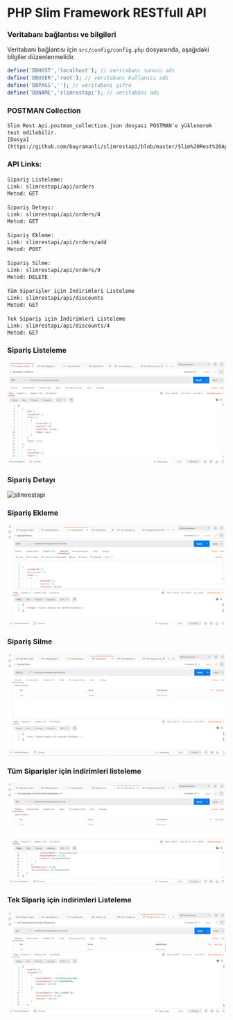 # PHP Slim Framework RESTfull API

### Veritabanı bağlantısı ve bilgileri
Veritabanı bağlantısı için ```src/config/config.php``` dosyasında, aşağıdaki bilgiler düzenlenmelidir.

```php
define('DBHOST','localhost'); // veritabanı sunucu adı
define('DBUSER','root'); // veritabanı kullanıcı adı
define('DBPASS',''); // veritabanı şifre
define('DBNAME','slimrestapi'); // veritabanı adı
```

### POSTMAN Collection
```
Slim Rest Api.postman_collection.json dosyası POSTMAN'e yüklenerek test edilebilir.
[Dosya](https://github.com/bayramanli/slimrestapi/blob/master/Slim%20Rest%20Api.postman_collection.json)
```
### API Links:
```
Sipariş Listeleme:
Link: slimrestapi/api/orders
Metod: GET

Sipariş Detayı:
Link: slimrestapi/api/orders/4
Metod: GET

Sipariş Ekleme:
Link: slimrestapi/api/orders/add
Metod: POST

Sipariş Silme:
Link: slimrestapi/api/orders/9
Metod: DELETE

Tüm Siparişler için İndirimleri Listeleme
Link: slimrestapi/api/discounts
Metod: GET

Tek Sipariş için İndirimleri Listeleme
Link: slimrestapi/api/discounts/4
Metod: GET
```

### Sipariş Listeleme
![slimrestapi](https://github.com/bayramanli/slimrestapi/blob/master/images/siparis_listeleme.PNG)

### Sipariş Detayı
![slimrestapi](https://github.com/bayramanli/slimrestapi/blob/master/images/siparis_detayı.PNG)

### Sipariş Ekleme
![slimrestapi](https://github.com/bayramanli/slimrestapi/blob/master/images/siparis_ekleme.PNG)

### Sipariş Silme
![slimrestapi](https://github.com/bayramanli/slimrestapi/blob/master/images/siparis_silme.PNG)

### Tüm Siparişler için indirimleri listeleme
![slimrestapi](https://github.com/bayramanli/slimrestapi/blob/master/images/tum_siparis_inidirim_listeleme.PNG)

### Tek Sipariş için indirimleri Listeleme
![slimrestapi](https://github.com/bayramanli/slimrestapi/blob/master/images/tek_siparis_indirim_listeleme.PNG)
